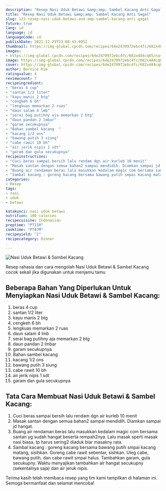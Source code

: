 ```yaml
---
description: "Resep Nasi Uduk Betawi &amp;amp; Sambel Kacang Anti Gagal"
title: "Resep Nasi Uduk Betawi &amp;amp; Sambel Kacang Anti Gagal"
slug: 123-resep-nasi-uduk-betawi-and-amp-sambel-kacang-anti-gagal
future: true
lang: id
language: id
languageCode: id
publishDate: 2021-12-29T23:08:43.095Z 
thumbnail: https://img-global.cpcdn.com/recipes/64e2470972ebc4fc/682x484cq65/nasi-uduk-betawi-sambel-kacang-foto-resep-utama.png
images:
- https://img-global.cpcdn.com/recipes/64e2470972ebc4fc/682x484cq65/nasi-uduk-betawi-sambel-kacang-foto-resep-utama.png
image: https://img-global.cpcdn.com/recipes/64e2470972ebc4fc/682x484cq65/nasi-uduk-betawi-sambel-kacang-foto-resep-utama.png
cover: https://img-global.cpcdn.com/recipes/64e2470972ebc4fc/682x484cq65/nasi-uduk-betawi-sambel-kacang-foto-resep-utama.png
author: Bernice Kim
ratingvalue: 4
reviewcount: 7
recipeingredient:
- "beras 4 cup"
- "santan 1/2 liter"
- "kayu manis 2 btg"
- "cengkeh 6 bh"
- "lengkuas memarkan 2 ruas"
- "daun salam 4 lmb"
- "serai bag putihny aja memarkan 2 btg"
- "daun pandan 2 lmbar"
- "garam secukupnya"
- "Bahan sambel kacang  "
- "kacang 1/2 ons"
- "bawang putih 3 siung"
- "cabe rawit 10 bh"
- "air jerik nipis 1 sdt"
- "garam dan gula secukupnya"
recipeinstructions:
- "Cuci beras sampai bersih lalu rendam dgn air kurleb 10 menit"
- "Masak santan dengan semua bahan2 sampai mendidih. Diamkan sampai jd hangat."
- "Buang air rendaman beras lalu masukkan kedalam magic com bersama santan yg sudah hangat beserta rempah2nya. Lalu masak sperti masak nasi biasa, tp harus sering2 diaduk biar masakny rata."
- "Sambal kacang : goreng kacang bersama bawang putih smpai kacang matang, sisihkan. Goreng cabe rawit sebentar, sishkan. Uleg cabe, bawang putih, dan cabe rawit smpai halus. Tambahkan garam, gula secukupny. Waktu menyajikan tambahkan air hangat secukupny (sekentalnya saja) dan air jeruk nipis."
categories:
- Resep
tags:
- nasi
- uduk
- betawi

katakunci: nasi uduk betawi 
nutrition: 100 calories
recipecuisine: Indonesian
preptime: "PT11M"
cooktime: "PT47M"
recipeyield: "2"
recipecategory: Dinner
. 
---
```



![Nasi Uduk Betawi &amp; Sambel Kacang](https://img-global.cpcdn.com/recipes/64e2470972ebc4fc/682x484cq65/nasi-uduk-betawi-sambel-kacang-foto-resep-utama.png)

Resep rahasia dan cara mengolah  Nasi Uduk Betawi &amp; Sambel Kacang cocok sekali jika digunakan untuk menjamu tamu

<!--inarticleads1-->

## Beberapa Bahan Yang Diperlukan Untuk Menyiapkan Nasi Uduk Betawi &amp; Sambel Kacang:

1. beras 4 cup
1. santan 1/2 liter
1. kayu manis 2 btg
1. cengkeh 6 bh
1. lengkuas memarkan 2 ruas
1. daun salam 4 lmb
1. serai bag putihny aja memarkan 2 btg
1. daun pandan 2 lmbar
1. garam secukupnya
1. Bahan sambel kacang  
1. kacang 1/2 ons
1. bawang putih 3 siung
1. cabe rawit 10 bh
1. air jerik nipis 1 sdt
1. garam dan gula secukupnya



<!--inarticleads2-->

## Tata Cara Membuat Nasi Uduk Betawi &amp; Sambel Kacang:

1. Cuci beras sampai bersih lalu rendam dgn air kurleb 10 menit
1. Masak santan dengan semua bahan2 sampai mendidih. Diamkan sampai jd hangat.
1. Buang air rendaman beras lalu masukkan kedalam magic com bersama santan yg sudah hangat beserta rempah2nya. Lalu masak sperti masak nasi biasa, tp harus sering2 diaduk biar masakny rata.
1. Sambal kacang : goreng kacang bersama bawang putih smpai kacang matang, sisihkan. Goreng cabe rawit sebentar, sishkan. Uleg cabe, bawang putih, dan cabe rawit smpai halus. Tambahkan garam, gula secukupny. Waktu menyajikan tambahkan air hangat secukupny (sekentalnya saja) dan air jeruk nipis.




Terima kasih telah membaca resep yang tim kami tampilkan di halaman ini. Semoga bermanfaat dan selamat mencoba!
